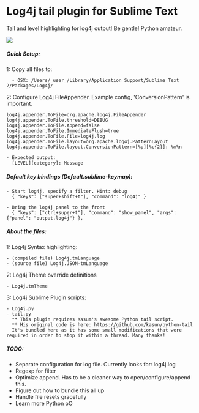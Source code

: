 Log4j tail plugin for Sublime Text
=============
Tail and level highlighting for log4j output! Be gentle! Python amateur.

![](https://raw.github.com/scarrillo/Log4j-Sublime/master/imgs/log4j.png)

##### Quick Setup:
  1: Copy all files to:

      - OSX: /Users/_user_/Library/Application Support/Sublime Text 2/Packages/Log4j/
  
  2: Configure Log4j FileAppender. Example config, 'ConversionPattern' is important.

    log4j.appender.ToFile=org.apache.log4j.FileAppender
    log4j.appender.ToFile.threshold=DEBUG
    log4j.appender.ToFile.Append=false
    log4j.appender.ToFile.ImmediateFlush=true
    log4j.appender.ToFile.File=log4j.log
    log4j.appender.ToFile.layout=org.apache.log4j.PatternLayout
    log4j.appender.ToFile.layout.ConversionPattern=[%p][%c{2}]: %m%n

    - Expected output:
      [LEVEL][category]: Message

##### Default key bindings (Default.sublime-keymap):

    - Start log4j, specify a filter. Hint: debug
      { "keys": ["super+shift+t"], "command": "log4j" }

    - Bring the log4j panel to the front
      { "keys": ["ctrl+super+t"], "command": "show_panel", "args": {"panel": "output.log4j"} },

##### About the files:

  1: Log4j Syntax highlighting:

    - (compiled file) Log4j.tmLanguage
    - (source file) Log4j.JSON-tmLanguage

  2: Log4j Theme override definitions

    - Log4j.tmTheme

  3: Log4j Sublime Plugin scripts:

    - Log4j.py
    - tail.py
      ** This plugin requires Kasum's awesome Python tail script.
      ** His original code is here: https://github.com/kasun/python-tail
      It's bundled here as it has some small modifications that were required in order to stop it within a thread. Many thanks!

##### TODO:
  - Separate configuration for log file. Currently looks for: log4j.log
  - Regexp for filter
  - Optimize append. Has to be a cleaner way to open/configure/append this.
  - Figure out how to bundle this all up
  - Handle file resets gracefully
  - Learn more Python oO

  
